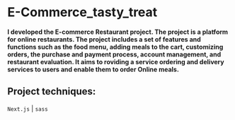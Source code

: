 # E-Commerce_tasty_treat

**I developed the E-commerce Restaurant project. The project is a platform for online restaurants. The project includes a set of features and functions such as the food menu, adding meals to the cart, customizing orders, the purchase and payment process, account management, and restaurant evaluation. It aims to roviding a service ordering and delivery services to users and enable them to order Online meals.**

## Project techniques:

`Next.js`  | `sass` 
